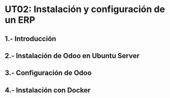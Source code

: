 # UT02: Instalación y configuración de un ERP

## 1.- Introducción

## 2.- Instalación de Odoo en Ubuntu Server

## 3.- Configuración de Odoo

## 4.- Instalación con Docker